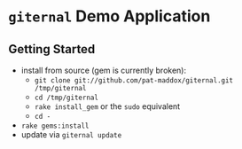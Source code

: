 # `giternal` Demo Application #
## Getting Started ##
   * install from source (gem is currently broken):
     * `git clone git://github.com/pat-maddox/giternal.git /tmp/giternal`
     * `cd /tmp/giternal`
     * `rake install_gem` or the `sudo` equivalent
     * `cd -`
   * `rake gems:install`
   * update via `giternal update`

